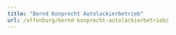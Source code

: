 ```yaml
---
title: "Bernd Konprecht Autolackierbetrieb"
url: /offenburg/bernd-konprecht-autolackierbetrieb/
---
```

